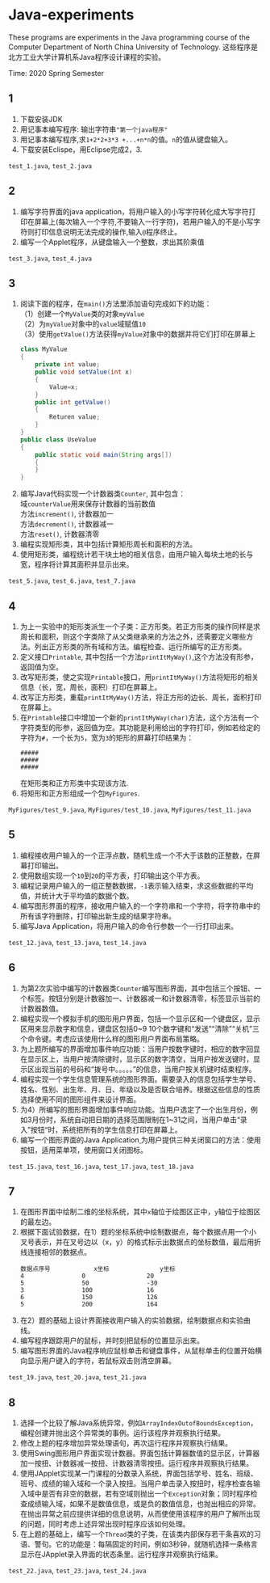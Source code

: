 # Java-experiments
These programs are experiments in the Java programming course of the Computer Department of North China University of Technology.
这些程序是北方工业大学计算机系Java程序设计课程的实验。

Time: 2020 Spring Semester

## 1
1. 下载安装JDK
2. 用记事本编写程序: 输出字符串`"第一个java程序"`
3. 用记事本编写程序,求`1+2*2+3*3 +...+n*n`的值。`n`的值从键盘输入。
4. 下载安装Eclispe，用Eclipse完成2，3.

`test_1.java`, `test_2.java`

## 2
1. 编写字符界面的java application，将用户输入的小写字符转化成大写字符打印在屏幕上(每次输入一个字符,不要输入一行字符)，若用户输入的不是小写字符则打印信息说明无法完成的操作,输入`@`程序终止。
2. 编写一个Applet程序，从键盘输入一个整数，求出其阶乘值

`test_3.java`, `test_4.java`

## 3
1. 阅读下面的程序，在`main()`方法里添加语句完成如下的功能：  
（1）创建一个`MyValue`类的对象`myValue`  
（2）为`myValue`对象中的`value`域赋值`10`  
（3）使用`getValue()`方法获得`myValue`对象中的数据并将它们打印在屏幕上  
    ``` java
    class MyValue  
    {  
        private int value;  
        public void setValue(int x)  
        {  
            Value=x;  
        }  
        public int getValue()  
        {  
            Returen value;  
        }  
    }  
    public class UseValue  
    {  
        public static void main(String args[])  
        {  
        }  
    }  
    ```
2. 编写Java代码实现一个计数器类`Counter`, 其中包含：  
  域`counterValue`用来保存计数器的当前数值  
  方法`increment()`, 计数器加一  
  方法`decrement()`, 计数器减一  
  方法`reset()`, 计数器清零  
3. 编程实现矩形类，其中包括计算矩形周长和面积的方法。
4. 使用矩形类，编程统计若干块土地的相关信息，由用户输入每块土地的长与宽，程序将计算其面积并显示出来。

`test_5.java`, `test_6.java`, `test_7.java`

## 4
1. 为上一实验中的矩形类派生一个子类：正方形类。若正方形类的操作同样是求周长和面积，则这个字类除了从父类继承来的方法之外，还需要定义哪些方法。列出正方形类的所有域和方法。编程检查、运行所编写的正方形类。
2. 定义接口`Printable`, 其中包括一个方法`printItMyWay()`,这个方法没有形参，返回值为空。
3. 改写矩形类，使之实现`Printable`接口，用`printItMyWay()`方法将矩形的相关信息（长，宽，周长，面积）打印在屏幕上。
4. 改写正方形类，重载`printItMyWay()`方法，将正方形的边长、周长，面积打印在屏幕上。
5. 在`Printable`接口中增加一个新的`printItMyWay(char)`方法，这个方法有一个字符类型的形参，返回值为空。其功能是利用给出的字符打印，例如若给定的字符为`#`，一个长为`5`，宽为`3`的矩形的屏幕打印结果为：  
    ```
    #####  
    #####  
    #####  
    ```
    在矩形类和正方形类中实现该方法.  
6. 将矩形和正方形组成一个包`MyFigures`.

`MyFigures/test_9.java`, `MyFigures/test_10.java`, `MyFigures/test_11.java`

## 5
1. 编程接收用户输入的一个正浮点数，随机生成一个不大于该数的正整数，在屏幕打印输出。
2. 使用数组实现一个`10`到`20`的平方表，打印输出这个平方表。
3. 编程记录用户输入的一组正整数数据，`-1`表示输入结束，求这些数据的平均值，并统计大于平均值的数据个数。
4. 编写图形界面的程序，接收用户输入的一个字符串和一个字符，将字符串中的所有该字符删除，打印输出新生成的结果字符串。
5. 编写Java Application，将用户输入的命令行参数一个一行打印出来。

`test_12.java`, `test_13.java`, `test_14.java`

## 6
1. 为第2次实验中编写的计数器类`Counter`编写图形界面，其中包括三个按钮、一个标签。按钮分别是计数器加一、计数器减一和计数器清零，标签显示当前的计数器数值。
2. 编程实现一个模拟手机的图形用户界面，包括一个显示区和一个键盘区，显示区用来显示数字和信息，键盘区包括0~9 10个数字键和“发送”“清除”“关机”三个命令键。考虑应该使用什么样的图形用户界面布局策略。
3. 为上题所编写的界面增加事件响应功能：当用户按数字键时，相应的数字回显在显示区上，当用户按清除键时，显示区的数字清空，当用户按发送键时，显示区出现当前的号码和“拨号中。。。。。”的信息，当用户按关机键时结束程序。
4. 编程实现一个学生信息管理系统的图形界面。需要录入的信息包括学生学号、姓名、性别、出生年、月、日、年级以及是否联合培养。根据这些信息的性质选择使用不同的图形组件来设计界面。
5. 为4）所编写的图形界面增加事件响应功能。当用户选定了一个出生月份，例如3月份时，系统自动把日期的选择范围限制在1~31之间，当用户单击“录入”按钮“时，系统把所有的学生信息打印在屏幕上。
6. 编写一个图形界面的Java Application¸为用户提供三种关闭窗口的方法：使用按钮，适用菜单项，使用窗口关闭图标。

`test_15.java`, `test_16.java`, `test_17.java`, `test_18.java`

## 7
1. 在图形界面中绘制二维的坐标系统，其中`x`轴位于绘图区正中，`y`轴位于绘图区的最左边。
2. 根据下面试验数据，在1）题的坐标系统中绘制数据点，每个数据点用一个小叉号表示，并在叉号边以（x，y）的格式标示出数据点的坐标数值，最后用折线连接相邻的数据点。  
    ```
    数据点序号            x坐标              y坐标  
    4	             0                 20  
    5	             50                -30  
    3	             100               16  
    6	             150               126  
    5	             200               164  
    ```
3. 在2）题的基础上设计界面接收用户输入的实验数据，绘制数据点和实验曲线。
4. 编写程序跟踪用户的鼠标，并时刻把鼠标的位置显示出来。
5. 编写图形界面的Java程序响应鼠标单击和键盘事件，从鼠标单击的位置开始横向显示用户键入的字符，若鼠标双击则清空屏幕。

`test_19.java`, `test_20.java`, `test_21.java`

## 8
1. 选择一个比较了解Java系统异常，例如`ArrayIndexOutofBoundsException`，编程创建并抛出这个异常类的事例。运行该程序并观察执行结果。  
2. 修改上题的程序增加异常处理语句，再次运行程序并观察执行结果。 
3. 使用Swing图形用户界面实现计数器。界面包括计算器数值的显示区，计算器加一按扭、计数器减一按扭、计数器清零按扭。运行程序并观察执行结果。 
4. 使用JApplet实现某一门课程的分数录入系统，界面包括学号、姓名、班级、班号、成绩的输入域和一个录入按扭。当用户单击录入按扭时，程序检查各输入域中是否有非空的数据，若有空域则抛出一个`Exception`对象；同时程序检查成绩输入域，如果不是数值信息，或是负的数值信息，也抛出相应的异常。在抛出异常之前应提供详细的信息说明，从而使使用该程序的用户了解所出现的问题，同时考虑上述异常出现时程序应该如何处理。 
5. 在上题的基础上，编写一个`Thread`类的子类，在该类内部保存若干条喜欢的习语、警句。它的功能是：每隔固定的时间，例如3秒钟，就随机选择一条格言显示在JApplet录入界面的状态条里。运行程序并观察执行结果。

`test_22.java`, `test_23.java`, `test_24.java`
